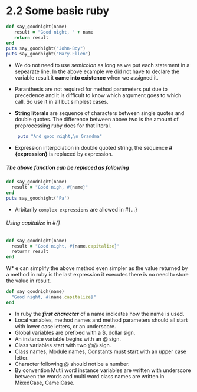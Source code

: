 # 2.2 Some basic ruby
```ruby
def say_goodnight(name)
   result = "Good night, " + name
   return result
end
puts say_goodnight("John-Boy")
puts say_goodnight("Mary-Ellen")
```
* We do not need to use _semicolon_ as long as we put each statement in a sepearate line. 
  In the above example we did not have to declare the variable result it __came into existence__ when we assigned it.
* Paranthesis are not required for method parameters put due to precedence and it is difficult to know which argument goes to which call. So use it in all but simplest cases.

* __String literals__ are sequence of characters between single quotes and double quotes. 
The difference between above two is the amount of preprocessing ruby does for that literal.
  ```ruby
   puts "And good night,\n Grandma"
  ```
* Expression interpolation in double quoted string, the sequence **#{expression}** is replaced by expression.

##### The above function can be replaced as following  
  ```ruby
  def say_goodnight(name)
    result = "Good nigh, #{name}"
  end
  puts say_goodnight('Pa')
  ```
* Arbitarily ```complex expressions``` are allowed in #{...}

###### Using capitalize in #{}
  ```ruby
  def say_goodnight(name)
    result = "Good night, #{name.capitalize}"
    returnr result
  end
  ```
W* e can simplify the above method even simpler as the value returned by a method in ruby is the last expression it executes there is no need to store the value in result.
```ruby
def say_goodnigh(name)
  "Good night, #{name.capitalize}"
end
```

* In ruby the **_first character_** of a name indicates how the name is used.
* Local variables, method names and method parameters should all start with lower case letters, or an underscore.
* Global variables are prefixed with a $, dollar sign.
* An instance variable begins with an @ sign.
* Class variables start with two @@ sign.
* Class names, Module names, Constants must start with an upper case letter.
* Character following @ should not be a number.
* By convention Mutli word instance variables are written with underscore between the words and multi word class names are written in MixedCase, CamelCase.


